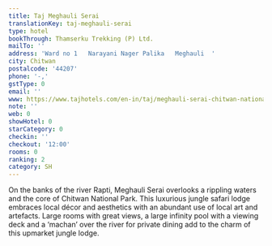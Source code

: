 ```yaml
---
title: Taj Meghauli Serai
translationKey: taj-meghauli-serai
type: hotel
bookThrough: Thamserku Trekking (P) Ltd.
mailTo: ''
address: 'Ward no 1   Narayani Nager Palika   Meghauli  '
city: Chitwan
postalcode: '44207'
phone: '-,'
gstType: 0
email: ''
www: https://www.tajhotels.com/en-in/taj/meghauli-serai-chitwan-national-park/
note: ''
web: 0
showHotel: 0
starCategory: 0
checkin: ''
checkout: '12:00'
rooms: 0
ranking: 2
category: SH
---
```


On the banks of the river Rapti, Meghauli Serai overlooks a rippling waters and the core of Chitwan National Park. This luxurious jungle safari lodge embraces local décor and aesthetics with an abundant use of local art and artefacts. Large rooms with great views, a large infinity pool with a viewing deck and a ‘machan’ over the river for private dining add to the charm of this upmarket jungle lodge.